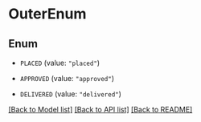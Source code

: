 # OuterEnum

## Enum


* `PLACED` (value: `"placed"`)

* `APPROVED` (value: `"approved"`)

* `DELIVERED` (value: `"delivered"`)


[[Back to Model list]](../README.md#documentation-for-models) [[Back to API list]](../README.md#documentation-for-api-endpoints) [[Back to README]](../README.md)



